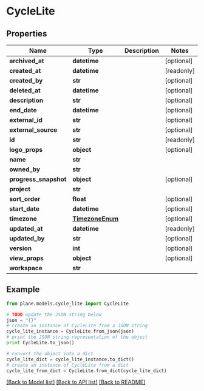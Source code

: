 # CycleLite


## Properties
Name | Type | Description | Notes
------------ | ------------- | ------------- | -------------
**archived_at** | **datetime** |  | [optional] 
**created_at** | **datetime** |  | [readonly] 
**created_by** | **str** |  | [optional] 
**deleted_at** | **datetime** |  | [optional] 
**description** | **str** |  | [optional] 
**end_date** | **datetime** |  | [optional] 
**external_id** | **str** |  | [optional] 
**external_source** | **str** |  | [optional] 
**id** | **str** |  | [readonly] 
**logo_props** | **object** |  | [optional] 
**name** | **str** |  | 
**owned_by** | **str** |  | 
**progress_snapshot** | **object** |  | [optional] 
**project** | **str** |  | 
**sort_order** | **float** |  | [optional] 
**start_date** | **datetime** |  | [optional] 
**timezone** | [**TimezoneEnum**](TimezoneEnum.md) |  | [optional] 
**updated_at** | **datetime** |  | [readonly] 
**updated_by** | **str** |  | [optional] 
**version** | **int** |  | [optional] 
**view_props** | **object** |  | [optional] 
**workspace** | **str** |  | 

## Example

```python
from plane.models.cycle_lite import CycleLite

# TODO update the JSON string below
json = "{}"
# create an instance of CycleLite from a JSON string
cycle_lite_instance = CycleLite.from_json(json)
# print the JSON string representation of the object
print CycleLite.to_json()

# convert the object into a dict
cycle_lite_dict = cycle_lite_instance.to_dict()
# create an instance of CycleLite from a dict
cycle_lite_from_dict = CycleLite.from_dict(cycle_lite_dict)
```
[[Back to Model list]](../README.md#documentation-for-models) [[Back to API list]](../README.md#documentation-for-api-endpoints) [[Back to README]](../README.md)


